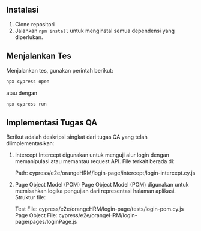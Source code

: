 ## Instalasi

1. Clone repositori
2. Jalankan `npm install` untuk menginstal semua dependensi yang diperlukan.

## Menjalankan Tes

Menjalankan tes, gunakan perintah berikut:

```sh
npx cypress open
```

atau dengan

```sh
npx cypress run
```

## Implementasi Tugas QA

Berikut adalah deskripsi singkat dari tugas QA yang telah diimplementasikan:

1. Intercept
   Intercept digunakan untuk menguji alur login dengan memanipulasi atau memantau request API. File terkait berada di:

   Path: cypress/e2e/orangeHRM/login-page/intercept/login-intercept.cy.js
   
3. Page Object Model (POM)
   Page Object Model (POM) digunakan untuk memisahkan logika pengujian dari representasi halaman aplikasi. Struktur file:

   Test File: cypress/e2e/orangeHRM/login-page/tests/login-pom.cy.js
   Page Object File: cypress/e2e/orangeHRM/login-page/pages/loginPage.js
